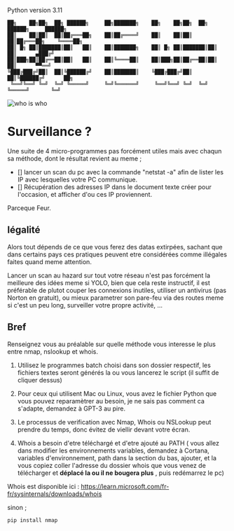 Python version 3.11 
```
██╗    ██╗██╗  ██╗ ██████╗     ██╗███████╗    ██╗    ██╗██╗  ██╗ ██████╗     ██████╗ 
██║    ██║██║  ██║██╔═══██╗    ██║██╔════╝    ██║    ██║██║  ██║██╔═══██╗    ╚════██╗
██║ █╗ ██║███████║██║   ██║    ██║███████╗    ██║ █╗ ██║███████║██║   ██║      ▄███╔╝
██║███╗██║██╔══██║██║   ██║    ██║╚════██║    ██║███╗██║██╔══██║██║   ██║      ▀▀══╝ 
╚███╔███╔╝██║  ██║╚██████╔╝    ██║███████║    ╚███╔███╔╝██║  ██║╚██████╔╝      ██╗   
 ╚══╝╚══╝ ╚═╝  ╚═╝ ╚═════╝     ╚═╝╚══════╝     ╚══╝╚══╝ ╚═╝  ╚═╝ ╚═════╝       ╚═╝   
 ```
 ![who is who](https://user-images.githubusercontent.com/92639080/212443523-50a251f5-27e4-40e4-9434-c17760fe5c97.jpg)

# Surveillance ?

Une suite de 4 micro-programmes pas forcément utiles mais avec chaqun sa méthode, dont le résultat revient au meme ; 

- [] lancer un scan du pc avec la commande "netstat -a" afin de lister les IP avec lesquelles votre PC communique.
- [] Récupération des adresses IP dans le document texte créer pour l'occasion, et afficher  d'ou ces IP proviennent.

Parceque Feur.

## légalité

Alors tout dépends de ce que vous ferez des datas extirpées, sachant que dans certains pays ces pratiques peuvent etre considérées comme illégales faites quand meme attention.

Lancer un scan au hazard sur tout votre réseau n'est pas forcément la meilleure des idées meme si YOLO, bien que cela reste instructif, il est préférable de plutot couper les connexions inutiles, utiliser un antivirus (pas Norton en gratuit), ou mieux parametrer son pare-feu via des routes meme si c'est un peu long, surveiller votre propre activité, ...

## Bref

Renseignez vous au préalable sur quelle méthode vous interesse le plus entre nmap, nslookup et whois.

1. Utilisez le programmes batch choisi dans son dossier respectif, les fichiers textes seront générés la ou vous lancerez le script (il suffit de cliquer dessus)

2. Pour ceux qui utilisent Mac ou Linux, vous avez le fichier Python que vous pouvez reparamètrer au besoin, je ne sais pas comment ca s'adapte, demandez à GPT-3 au pire.

5. Le processus de verification avec Nmap, Whois ou NSLookup peut prendre du temps, donc évitez de viellir devant votre écran.

18. Whois a besoin d'etre téléchargé et d'etre ajouté au PATH ( vous allez dans modifier les environnements variables, demandez à Cortana, variables d'environnement, path dans la section du bas, ajouter, et la vous copiez coller l'adresse du dossier whois que vous venez de télécharger et **déplacé la ou il ne bougera plus** , puis redémarrez le pc)

 Whois est disponible ici : https://learn.microsoft.com/fr-fr/sysinternals/downloads/whois

sinon ; 

```
pip install nmap 
```
